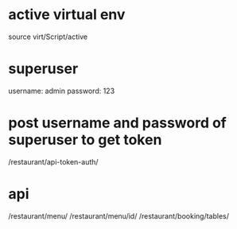 # active virtual env
source virt/Script/active
# superuser
  username: admin
  password: 123
# post username and password of superuser to get token
/restaurant/api-token-auth/
# api  
/restaurant/menu/
/restaurant/menu/id/
/restaurant/booking/tables/

